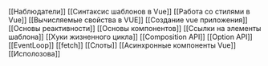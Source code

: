 [[Наблюдатели]]
[[Синтаксис шаблонов в Vue]]
[[Работа со стилями в Vue]]
[[Вычисляемые свойства в VUE]]
[[Создание vue приложения]]
[[Основы реактивности]]
[[Основы компонентов]]
[[Ссылки на элементы шаблона]]
[[Хуки жизненного цикла]]
[[Composition API]]
[[Option API]]
[[EventLoop]]
[[fetch]]
[[Слоты]]
[[Асинхронные компоненты Vue]]
[[Исполозова]]